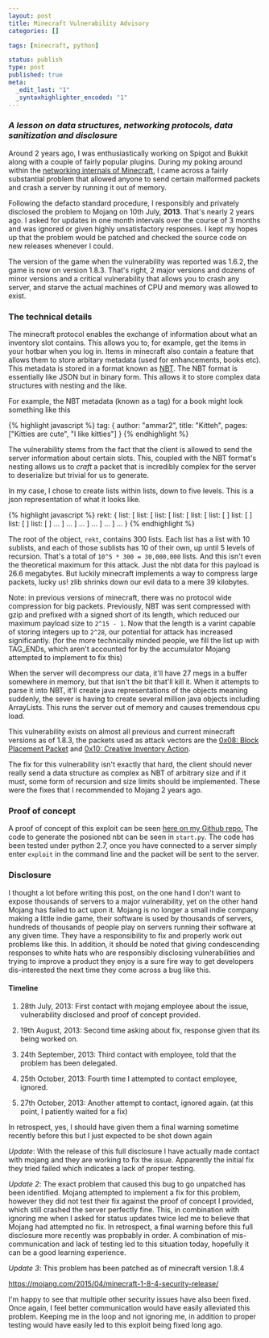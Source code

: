 ```yaml
--- 
layout: post
title: Minecraft Vulnerability Advisory
categories: []

tags: [minecraft, python]

status: publish
type: post
published: true
meta: 
  _edit_last: "1"
  _syntaxhighlighter_encoded: "1"
---
```


### *A lesson on data structures, networking protocols, data sanitization and disclosure*

Around 2 years ago, I was enthusiastically working on Spigot and Bukkit along with a couple
of fairly popular plugins. During my poking around within the [networking internals of
Minecraft](https://github.com/ammaraskar/pyCraft), I came across a fairly substantial 
problem that allowed anyone to send certain malformed packets and crash a server by 
running it out of memory.

Following the defacto standard procedure, I responsibly and privately disclosed the
problem to Mojang on 10th July, **2013**. That's nearly 2 years ago. I asked for updates
in one month intervals over the course of 3 months and was ignored or given highly
unsatisfactory responses. I kept my hopes up that the problem would be patched and checked
the source code on new releases whenever I could.

The version of the game when the vulnerability was reported was 1.6.2, the game is now on
version 1.8.3. That's right, 2 major versions and dozens of minor versions and a critical
vulnerability that allows you to crash any server, and starve the actual machines of CPU and
memory was allowed to exist.

### The technical details

The minecraft protocol enables the exchange of information about what an inventory slot contains.
This allows you to, for example, get the items in your hotbar when you log in. Items in minecraft
also contain a feature that allows them to store arbitary metadata (used for enhancements, books etc).
This metadata is stored in a format known as [NBT](http://wiki.vg/NBT). The NBT format is essentially
like JSON but in binary form. This allows it to store complex data structures with nesting and the like.

For example, the NBT metadata (known as a tag) for a book might look something like this

{% highlight javascript %}
tag: {
    author: "ammar2",
    title: "Kitteh",
    pages: ["Kitties are cute", "I like kitties"]
}
{% endhighlight %}

The vulnerability stems from the fact that the client is allowed to send the server
information about certain slots. This, coupled with the NBT format's nesting allows us to
*craft* a packet that is incredibly complex for the server to deserialize but trivial for
us to generate.

In my case, I chose to create lists within lists, down to five levels. This is a json representation
of what it looks like.

{% highlight javascript %}
rekt: {
    list: [
        list: [
            list: [
                list: [
                    list: [
                        list: [
                        ]
                        list: [
                        ]
                        list: [
                        ]
                        list: [
                        ]
                        ...
                    ]
                    ...
                ]
                ...
            ]
            ...
        ]
        ...
    ]
    ...
}
{% endhighlight %}

The root of the object, `rekt`, contains 300 lists. Each list has a list with 10 sublists, and each of
those sublists has 10 of their own, up until 5 levels of recursion. That's a total of ``10^5 * 300 = 30,000,000`` lists.
And this isn't even the theoretical maximum for this attack. Just the nbt data for this payload is 26.6 megabytes. But luckily
minecraft implements a way to compress large packets, lucky us! zlib shrinks down our 
evil data to a mere 39 kilobytes.

Note: in previous versions of minecraft, there was no protocol wide compression for big packets.
Previously, NBT was sent compressed with gzip and prefixed with a signed short of its length, which reduced our maximum payload
size to ``2^15 - 1``. Now that the length is a varint capable of storing integers up to ``2^28``, our potential for attack has increased significantly. (for the more technically minded people, we fill the list up with TAG_ENDs, which aren't accounted for by the accumulator Mojang attempted to implement to fix this) 

When the server will decompress our data, it'll have 27 megs in a buffer somewhere in memory, but that isn't the bit
that'll kill it. When it attempts to parse it into NBT, it'll create java representations of the objects meaning
suddenly, the sever is having to create several million java objects including ArrayLists. This runs the server
out of memory and causes tremendous cpu load.

This vulnerability exists on almost all previous and current minecraft versions as of 1.8.3, the packets
used as attack vectors are the [0x08: Block Placement Packet](http://wiki.vg/Protocol#Player_Block_Placement) and
[0x10: Creative Inventory Action](http://wiki.vg/Protocol#Creative_Inventory_Action).

The fix for this vulnerability isn't exactly that hard, the client should never really send a data structure
as complex as NBT of arbitrary size and if it must, some form of recursion and size limits should be implemented.
These were the fixes that I recommended to Mojang 2 years ago.

### Proof of concept

A proof of concept of this exploit can be seen [here on my Github repo.](https://github.com/ammaraskar/pyCraft/tree/nbt_exploit)
The code to generate the posioned nbt can be seen in ``start.py``. The code has been tested under python 2.7, once
you have connected to a server simply enter ``exploit`` in the command line and the packet will be sent to the server.

### Disclosure

I thought a lot before writing this post, on the one hand I don't want to expose thousands of servers to a major
vulnerability, yet on the other hand Mojang has failed to act upon it. Mojang is no longer a small indie company
making a little indie game, their software is used by thousands of servers, hundreds of thousands of people play on
servers running their software at any given time. They have a responsibility to fix and properly work out problems
like this. In addition, it should be noted that giving condescending responses to white hats who are responsibly 
disclosing vulnerabilities and trying to improve a product they enjoy is a sure fire way to get developers dis-interested
the next time they come across a bug like this.

#### Timeline

1. 28th July, 2013: First contact with mojang employee about the issue, vulnerability disclosed and proof of concept
provided.

2. 19th August, 2013: Second time asking about fix, response given that its being worked on.

3. 24th September, 2013: Third contact with employee, told that the problem has been delegated.

4. 25th October, 2013: Fourth time I attempted to contact employee, ignored. 

5. 27th October, 2013: Another attempt to contact, ignored again. (at this point, I patiently waited for a fix)

In retrospect, yes, I should have given them a final warning sometime recently before this but I just expected to be shot down again

*Update*: With the release of this full disclosure I have actually made contact with mojang and they are working to fix the issue. Apparently the initial fix they tried failed which indicates a lack of proper testing.

*Update 2*: The exact problem that caused this bug to go unpatched has been identified. Mojang attempted to implement a fix for this problem, however they did not test their fix against the proof of concept I provided, which still crashed the server perfectly fine. This, in combination with ignoring me when I asked for status updates twice led me to believe that Mojang had attempted no fix. In retrospect, a final warning before this full disclosure more recently was propbably in order. A combination of mis-communication and lack of testing led to this situation today, hopefully it can be a good learning experience.

*Update 3*: This problem has been patched as of minecraft version 1.8.4 

https://mojang.com/2015/04/minecraft-1-8-4-security-release/

I'm happy to see that multiple other security issues have also been fixed. Once again, I feel better communication would have easily alleviated this problem. Keeping me in the loop and not ignoring me, in addition to proper testing would have easily led to this exploit being fixed long ago.
